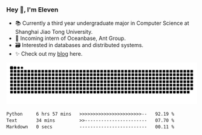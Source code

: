 ### Hey 👋, I'm Eleven

- 📚 Currently a third year undergraduate major in Computer Science at Shanghai Jiao Tong University.
- 🍻 Incoming intern of Oceanbase, Ant Group.
- 🗃️ Interested in databases and distributed systems.
- ✨ Check out my [blog](https://blog.eleven.wiki) here.

![github contribution grid snake animation](https://raw.githubusercontent.com/El-even-11/El-even-11/output/github-contribution-grid-snake.svg)

<!--START_SECTION:waka-->

```txt
Python     6 hrs 57 mins   >>>>>>>>>>>>>>>>>>>>>>>--   92.19 %
Text       34 mins         >>-----------------------   07.70 %
Markdown   0 secs          -------------------------   00.11 %
```

<!--END_SECTION:waka-->
